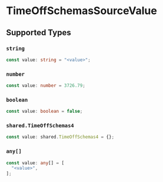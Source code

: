# TimeOffSchemasSourceValue


## Supported Types

### `string`

```typescript
const value: string = "<value>";
```

### `number`

```typescript
const value: number = 3726.79;
```

### `boolean`

```typescript
const value: boolean = false;
```

### `shared.TimeOffSchemas4`

```typescript
const value: shared.TimeOffSchemas4 = {};
```

### `any[]`

```typescript
const value: any[] = [
  "<value>",
];
```

